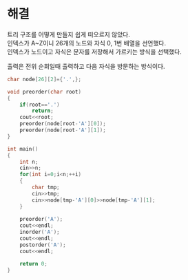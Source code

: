 # 해결 
트리 구조를 어떻게 만들지 쉽게 떠오르지 않았다.  
인덱스가 A~Z이니 26개의 노드와 자식 0, 1번 배열을 선언했다.  
인덱스가 노드이고 자식은 문자를 저장해서 가르키는 방식을 선택했다.  

출력은 전위 순회일때 출력하고 다음 자식을 방문하는 방식이다.  
```c++
char node[26][2]={'.',};

void preorder(char root)
{
    if(root=='.')
        return;
    cout<<root;
    preorder(node[root-'A'][0]);
    preorder(node[root-'A'][1]);
}

int main()
{
    int n;
    cin>>n;
    for(int i=0;i<n;++i)
    {
        char tmp;
        cin>>tmp;
        cin>>node[tmp-'A'][0]>>node[tmp-'A'][1];
    }
    
    preorder('A');
    cout<<endl;
    inorder('A');
    cout<<endl;
    postorder('A');
    cout<<endl;

    return 0;
}
```
